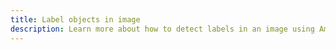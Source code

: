 ```yaml
---
title: Label objects in image
description: Learn more about how to detect labels in an image using Amplify. For example you can detect if an image has objects such as chairs, desks etc.
---
```


<inline-fragment platform="js" src="~/lib/predictions/fragments/js/label-image.md"></inline-fragment> <inline-fragment platform="ios" src="~/lib/predictions/fragments/ios/label-image.md"></inline-fragment> <inline-fragment platform="android" src="~/lib/predictions/fragments/android/label-image.md"></inline-fragment>

